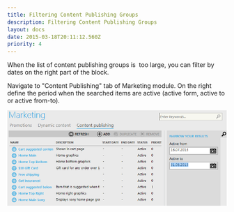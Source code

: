 ```yaml
---
title: Filtering Content Publishing Groups
description: Filtering Content Publishing Groups
layout: docs
date: 2015-03-18T20:11:12.560Z
priority: 4
---
```

When the list of content publishing groups is  too large, you can filter by dates on the right part of the block.

Navigate to "Content Publishing" tab of Marketing module. On the right define the period when the searched items are active (active form, active to or active from-to).

<img src="../../../../assets/images/docs/005-filtering-content-publishing.PNG" />